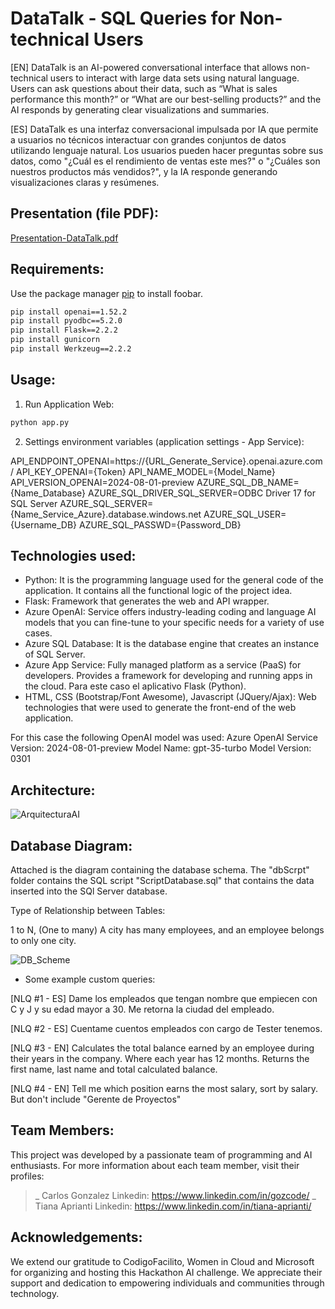 # DataTalk - SQL Queries for Non-technical Users

[EN] DataTalk is an AI-powered conversational interface that allows non-technical users to interact with large data sets using natural language. Users can ask questions about their data, such as “What is sales performance this month?” or “What are our best-selling products?” and the AI ​​responds by generating clear visualizations and summaries.

[ES] DataTalk es una interfaz conversacional impulsada por IA que permite a usuarios no técnicos interactuar con grandes conjuntos de datos utilizando lenguaje natural. Los usuarios pueden hacer preguntas sobre sus datos, como "¿Cuál es el rendimiento de ventas este mes?" o "¿Cuáles son nuestros productos más vendidos?", y la IA responde generando visualizaciones claras y resúmenes.

## Presentation (file PDF):
[Presentation-DataTalk.pdf](https://github.com/user-attachments/files/17596198/Presentation-DataTalk.pdf)

## Requirements:

Use the package manager [pip](https://pip.pypa.io/en/stable/) to install foobar.

```bash
pip install openai==1.52.2
pip install pyodbc==5.2.0
pip install Flask==2.2.2
pip install gunicorn
pip install Werkzeug==2.2.2
```

## Usage:

1. Run Application Web:
```python
python app.py
```
2. Settings environment variables (application settings - App Service):

API_ENDPOINT_OPENAI=https://{URL_Generate_Service}.openai.azure.com/
API_KEY_OPENAI={Token}
API_NAME_MODEL={Model_Name}
API_VERSION_OPENAI=2024-08-01-preview
AZURE_SQL_DB_NAME={Name_Database}
AZURE_SQL_DRIVER_SQL_SERVER=ODBC Driver 17 for SQL Server
AZURE_SQL_SERVER={Name_Service_Azure}.database.windows.net
AZURE_SQL_USER={Username_DB}
AZURE_SQL_PASSWD={Password_DB}
   
## Technologies used:
- Python: It is the programming language used for the general code of the application. It contains all the functional logic of the project idea.
- Flask: Framework that generates the web and API wrapper.
- Azure OpenAI: Service offers industry-leading coding and language AI models that you can fine-tune to your specific needs for a variety of use cases.
- Azure SQL Database: It is the database engine that creates an instance of SQL Server.
- Azure App Service: Fully managed platform as a service (PaaS) for developers. Provides a framework for developing and running apps in the cloud. Para este caso el aplicativo Flask (Python).
- HTML, CSS (Bootstrap/Font Awesome), Javascript (JQuery/Ajax): Web technologies that were used to generate the front-end of the web application.

For this case the following OpenAI model was used:
   Azure OpenAI Service Version: 2024-08-01-preview 
   Model Name: gpt-35-turbo
   Model Version: 0301

## Architecture:
![ArquitecturaAI](https://github.com/user-attachments/assets/ac3a04f1-7397-4aaf-b271-c972e007f42d)

## Database Diagram:

Attached is the diagram containing the database schema. The "dbScrpt" folder contains the SQL script "ScriptDatabase.sql" that contains the data inserted into the SQl Server database.

Type of Relationship between Tables:

1 to N, (One to many)
A city has many employees, and an employee belongs to only one city.

![DB_Scheme](https://github.com/user-attachments/assets/f365485a-d95d-43b6-806b-a0472367a1b0)

- Some example custom queries:

[NLQ #1 - ES] 
Dame los empleados que tengan nombre que empiecen con C y J y su edad mayor a 30.  Me retorna la ciudad del empleado.

[NLQ #2 - ES]
Cuentame cuentos empleados con cargo de Tester tenemos.

[NLQ #3 - EN]
Calculates the total balance earned by an employee during their years in the company. Where each year has 12 months. Returns the first name, last name and total calculated balance. 

[NLQ #4 - EN]
Tell me which position earns the most salary, sort by salary. But don't include "Gerente de Proyectos"

##  Team Members:
This project was developed by a passionate team of programming and AI enthusiasts. For more information about each team member, visit their profiles:

>_ Carlos Gonzalez
   Linkedin: <a href="https://www.linkedin.com/in/gozcode/">https://www.linkedin.com/in/gozcode/</a>
>_ Tiana Aprianti
   Linkedin: <a href="https://www.linkedin.com/in/tiana-aprianti/">https://www.linkedin.com/in/tiana-aprianti/</a>
   
## Acknowledgements:

We extend our gratitude to CodigoFacilito, Women in Cloud and Microsoft for organizing and hosting this Hackathon AI challenge. We appreciate their support and dedication to empowering individuals and communities through technology.

